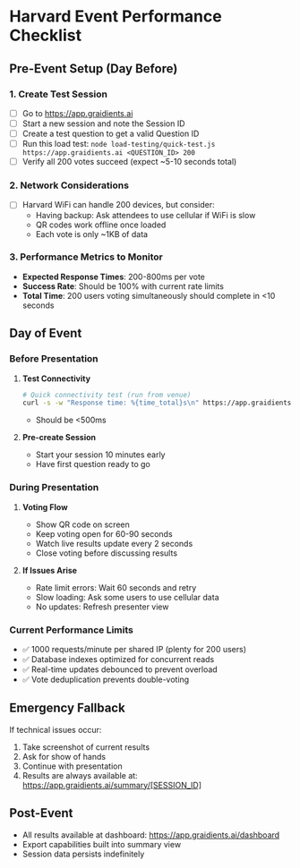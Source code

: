 # Harvard Event Performance Checklist

## Pre-Event Setup (Day Before)

### 1. Create Test Session
- [ ] Go to https://app.graidients.ai
- [ ] Start a new session and note the Session ID
- [ ] Create a test question to get a valid Question ID
- [ ] Run this load test: `node load-testing/quick-test.js https://app.graidients.ai <QUESTION_ID> 200`
- [ ] Verify all 200 votes succeed (expect ~5-10 seconds total)

### 2. Network Considerations
- [ ] Harvard WiFi can handle 200 devices, but consider:
  - Having backup: Ask attendees to use cellular if WiFi is slow
  - QR codes work offline once loaded
  - Each vote is only ~1KB of data

### 3. Performance Metrics to Monitor
- **Expected Response Times**: 200-800ms per vote
- **Success Rate**: Should be 100% with current rate limits
- **Total Time**: 200 users voting simultaneously should complete in <10 seconds

## Day of Event

### Before Presentation
1. **Test Connectivity**
   ```bash
   # Quick connectivity test (run from venue)
   curl -s -w "Response time: %{time_total}s\n" https://app.graidients.ai/api/votes -o /dev/null
   ```
   - Should be <500ms

2. **Pre-create Session**
   - Start your session 10 minutes early
   - Have first question ready to go

### During Presentation
1. **Voting Flow**
   - Show QR code on screen
   - Keep voting open for 60-90 seconds
   - Watch live results update every 2 seconds
   - Close voting before discussing results

2. **If Issues Arise**
   - Rate limit errors: Wait 60 seconds and retry
   - Slow loading: Ask some users to use cellular data
   - No updates: Refresh presenter view

### Current Performance Limits
- ✅ 1000 requests/minute per shared IP (plenty for 200 users)
- ✅ Database indexes optimized for concurrent reads
- ✅ Real-time updates debounced to prevent overload
- ✅ Vote deduplication prevents double-voting

## Emergency Fallback
If technical issues occur:
1. Take screenshot of current results
2. Ask for show of hands
3. Continue with presentation
4. Results are always available at: https://app.graidients.ai/summary/[SESSION_ID]

## Post-Event
- All results available at dashboard: https://app.graidients.ai/dashboard
- Export capabilities built into summary view
- Session data persists indefinitely